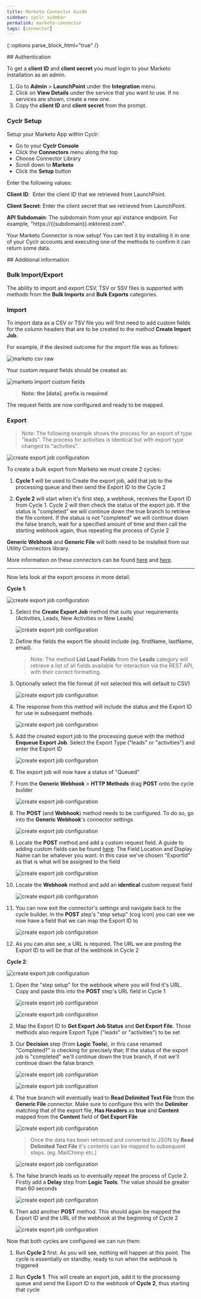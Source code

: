 ```yaml
---
title: Marketo Connector Guide
sidebar: cyclr_sidebar
permalink: marketo-connector
tags: [connector]
---
```

{::options parse_block_html="true" /}
<section class="card">
## Authentication

To get a **client ID** and **client secret** you must login to your Marketo installation as an admin.

1. Go to **Admin** > **LaunchPoint** under the **Integration** menu.
2. Click on **View Details** under the service that you want to use. If no services are shown, create a new one.
3. Copy the **client ID** and **client secret** from the prompt.

### Cyclr Setup

Setup your Marketo App within Cyclr:

- Go to your **Cyclr Console**
- Click the **Connectors** menu along the top
- Choose Connector Library
- Scroll down to **Marketo**
- Click the **Setup** button

Enter the following values:

**Client ID**:  Enter the client ID that we retrieved from LaunchPoint.

**Client Secret**: Enter the client secret that we retrieved from LaunchPoint.

**API Subdomain**: The subdomain from your api instance endpoint. For example, "https://{{subdomain}}.mktorest.com".

Your Marketo Connector is now setup! You can test it by installing it in one of your Cyclr accounts and executing one of the methods to confirm it can return some data.


</section>
<section class="card">
## Additional information

### Bulk Import/Export

The ability to import and export CSV, TSV or SSV files is supported with methods from the **Bulk Imports** and **Bulk Exports** categories.

### Import

To import data as a CSV or TSV file you will first need to add custom fields for the column headers that are to be created to the method **Create Import Job**.

For example, if the desired outcome for the import file was as follows:

![marketo csv raw](./images/marketo_import_3.png)

Your custom request fields should be created as:

![marketo import custom fields](./images/marketo_import_custom_fields.png)

> **Note: the [data]. prefix is required**

The request fields are now configured and ready to be mapped.

### Export

> Note: The following example shows the process for an export of type "leads". The process for activities is identical but with export type changed to "activities".

![create export job configuration](./images/marketo_export_19.png)

To create a bulk export from Marketo we must create 2 cycles:

1. **Cycle 1** will be used to Create the export job, add that job to the processing queue and then send the Export ID to the Cycle 2

2. **Cycle 2** will start when it's first step, a webhook, receives the Export ID from Cycle 1. Cycle 2 will then check the status of the export job. If the status is "completed" we will continue down the true branch to retrieve the file content. If the status is not "completed" we will continue down the false branch, wait for a specified amount of time and then call the starting webhook again, thus repeating the process of Cycle 2

**Generic Webhook** and **Generic File** will both need to be installed from our Utility Connectors library.

More information on these connectors can be found [here](https://docs.cyclr.com/generic-webhook) and [here](https://docs.cyclr.com/generic-file).

---

Now lets look at the export process in more detail.

**Cycle 1**:

![create export job configuration](./images/marketo_export_11.png)

1. Select the **Create Export Job** method that suits your requirements (Activities, Leads, New Activities or New Leads)

   ![create export job configuration](./images/marketo_export_1.png)

2. Define the fields the export file should include (eg. firstName, lastName, email).

   > Note: The method **List Lead Fields** from the **Leads** category will retrieve a list of all fields available for interaction via the REST API, with their correct formatting.

3. Optionally select the file format (if not selected this will default to CSV)

   ![create export job configuration](./images/marketo_export_2.png)

4. The response from this method will include the status and the Export ID for use in subsequent methods

   ![create export job configuration](./images/marketo_export_6.png)

5. Add the created export job to the processing queue with the method **Enqueue Export Job**. Select the Export Type ("leads" or "activities") and enter the Export ID

   ![create export job configuration](./images/marketo_export_4.png)

6. The export job will now have a status of "Queued"

7. From the **Generic Webhook** > **HTTP Methods** drag **POST** onto the cycle builder

   ![create export job configuration](./images/marketo_export_9.png)

8. The **POST** (and **Webhook**) method needs to be configured. To do so, go into the **Generic Webhook**'s connector settings

   ![create export job configuration](./images/marketo_export_10.png)

9. Locate the **POST** method and add a custom request field. A guide to adding custom fields can be found [here](https://docs.cyclr.com/adding-custom-fields). The Field Location and Display Name can be whatever you want. In this case we've chosen "ExportId" as that is what will be assigned to the field

   ![create export job configuration](./images/marketo_export_13.png)

10. Locate the **Webhook** method and add an **identical** custom request field

    ![create export job configuration](./images/marketo_export_17.png)

11. You can now exit the connector's settings and navigate back to the cycle builder. In the **POST** step's "step setup" (cog icon) you can see we now have a field that we can map the Export ID to

    ![create export job configuration](./images/marketo_export_14.png)

12. As you can also see, a URL is required. The URL we are posting the Export ID to will be that of the webhook in Cycle 2

**Cycle 2**:

![create export job configuration](./images/marketo_export_12.png)

1. Open the "step setup" for the webhook where you will find it's URL. Copy and paste this into the **POST** step's URL field in Cycle 1

   ![create export job configuration](./images/marketo_export_15.png)

   ![create export job configuration](./images/marketo_export_16.png)

2. Map the Export ID to **Get Export Job Status** and **Get Export File**. Those methods also require Export Type ("leads" or "activities") to be set

3. Our **Decision** step (from **Logic Tools**), in this case renamed "Completed?" is checking for precisely that; If the status of the export job is "completed" we'll continue down the true branch, if not we'll continue down the false branch

   ![create export job configuration](./images/marketo_export_21.png)

   ![create export job configuration](./images/marketo_export_18.png)

4. The true branch will eventually lead to **Read Delimited Text File** from the **Generic File** connector. Make sure to configure this with the **Delimiter** matching that of the export file, **Has Headers** as **true** and **Content** mapped from the **Content** field of **Get Export File**

   ![create export job configuration](./images/marketo_export_20.png)

   > Once the data has been retrieved and converted to JSON by **Read Delimited Text File** it's contents can be mapped to subsequent steps. (eg. MailChimp etc.)

   ![create export job configuration](./images/marketo_export_24.png)

5. The false branch leads us to eventually repeat the process of Cycle 2. Firstly add a **Delay** step from **Logic Tools**. The value should be greater than 60 seconds

   ![create export job configuration](./images/marketo_export_22.png)

6. Then add another **POST** method. This should again be mapped the Export ID and the URL of the webhook at the beginning of Cycle 2

   ![create export job configuration](./images/marketo_export_23.png)

Now that both cycles are configured we can run them:

1. Run **Cycle 2** first. As you will see, nothing will happen at this point. The cycle is essentially on standby, ready to run when the webhook is triggered

2. Run **Cycle 1**. This will create an export job, add it to the processing queue and send the Export ID to the webhook of **Cycle 2**, thus starting that cycle

</section>
